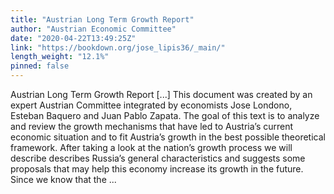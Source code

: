 ```yaml
---
title: "Austrian Long Term Growth Report"
author: "Austrian Economic Committee"
date: "2020-04-22T13:49:25Z"
link: "https://bookdown.org/jose_lipis36/_main/"
length_weight: "12.1%"
pinned: false
---
```


Austrian Long Term Growth Report [...] This document was created by an expert Austrian Committee integrated by economists Jose Londono, Esteban Baquero and Juan Pablo Zapata. The goal of this text is to analyze and review the growth mechanisms that have led to Austria’s current economic situation and to fit Austria’s growth in the best possible theoretical framework. After taking a look at the nation’s growth process we will describe describes Russia’s general characteristics and suggests some proposals that may help this economy increase its growth in the future. Since we know that the ...
